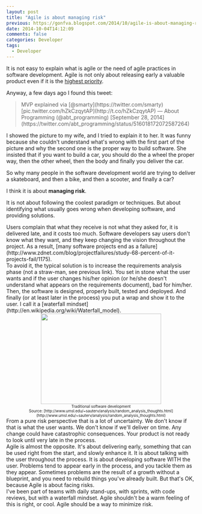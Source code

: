 ```yaml
---
layout: post
title: "Agile is about managing risk"
previous: https://gonfva.blogspot.com/2014/10/agile-is-about-managing-risk.html
date: 2014-10-04T14:12:09
comments: false
categories: Developer
tags:
  - Developer
---
```


It is not easy to explain what is agile or the need of agile practices in software development. Agile is not only about releasing early a valuable product even if it is the [highest priority](http://agilemanifesto.org/principles.html).


Anyway, a few days ago I found this tweet:



<blockquote class="twitter-tweet" lang="en">MVP explained via [@smarty](https://twitter.com/smarty) [pic.twitter.com/hZkCzqytAP](http://t.co/hZkCzqytAP)
— About Programming (@abt_programming) [September 28, 2014](https://twitter.com/abt_programming/status/516018172072587264)</blockquote><script async="" charset="utf-8" src="//platform.twitter.com/widgets.js"></script> I showed the picture to my wife, and I tried to explain it to her. It was funny because she couldn't understand what's wrong with the first part of the picture and why the second one is the proper way to build software. She insisted that if you want to build a car, you should do the a wheel the proper way, then the other wheel, then the body and finally you deliver the car.


So why many people in the software development world are trying to deliver a skateboard, and then a bike, and then a scooter, and finally a car?


I think it is about  **managing risk**.


It is not about following the coolest paradigm or techniques. But about identifying what usually goes wrong when developing software, and providing solutions.


<div class="separator" style="clear: both;">Users complain that what they receive is not what they asked for, it is delivered late, and it costs too much. Software developers say users don't know what they want, and they keep changing the vision throughout the project. As a result, [many software projects end as a failure](http://www.zdnet.com/blog/projectfailures/study-68-percent-of-it-projects-fail/1175). </div><div class="separator" style="clear: both;">
</div><div class="separator" style="clear: both;">To avoid it, the typical solution is to increase the requirements analysis phase (not a straw-man, see previous link). You set in stone what the user wants and if the user changes his/her opinion (or he/she doesn't understand what appears on the requirements document), bad for him/her. Then, the software is designed, properly built, tested and deployed. And finally (or at least later in the process) you put a wrap and show it to the user. I call it a [waterfall mindset](http://en.wikipedia.org/wiki/Waterfall_model).</div>
<div class="separator" style="clear: both; text-align: center;"><a href="http://2.bp.blogspot.com/-cH7Z71aa6O0/VC1FIZq57BI/AAAAAAAAAso/XjE7IjtjAPQ/s1600/PM_Build_Swing.gif" imageanchor="1" style="margin-left: 1em; margin-right: 1em;"><img border="0" src="http://2.bp.blogspot.com/-cH7Z71aa6O0/VC1FIZq57BI/AAAAAAAAAso/XjE7IjtjAPQ/s1600/PM_Build_Swing.gif" height="240" width="320" /></a></div><div class="separator" style="clear: both; text-align: center;"><span style="font-size: x-small;">Traditional software development</span></div><div class="separator" style="clear: both; text-align: center;"><span style="font-size: x-small;">Source: [http://www.umsl.edu/~sauterv/analysis/random_analysis_thoughts.html](http://www.umsl.edu/~sauterv/analysis/random_analysis_thoughts.html)</span></div><div class="separator" style="clear: both; text-align: center;">
</div><div class="separator" style="clear: both; text-align: left;">From a pure risk perspective that is a lot of uncertainty. We don't know if that is what the user wants. We don't know if we'll deliver on time. Any change could have catastrophic consequences. Your product is not ready to look until very late in the process.</div><div class="separator" style="clear: both; text-align: left;">
</div><div class="separator" style="clear: both; text-align: left;">Agile is almost the opposite. It's about delivering early, something that can be used right from the start, and slowly enhance it. It is about talking with the user throughout the process. It is about developing software WITH the user. Problems tend to appear early in the process, and you tackle them as they appear. Sometimes problems are the result of a growth without a blueprint, and you need to rebuild things you've already built. But that's OK, because Agile is about facing risks.</div><div class="separator" style="clear: both; text-align: left;">
</div><div class="separator" style="clear: both; text-align: left;">I've been part of teams with daily stand-ups, with sprints, with code reviews, but with a waterfall mindset. Agile shouldn't be a warm feeling of this is right, or cool. Agile should be a way to minimize risk. </div>
